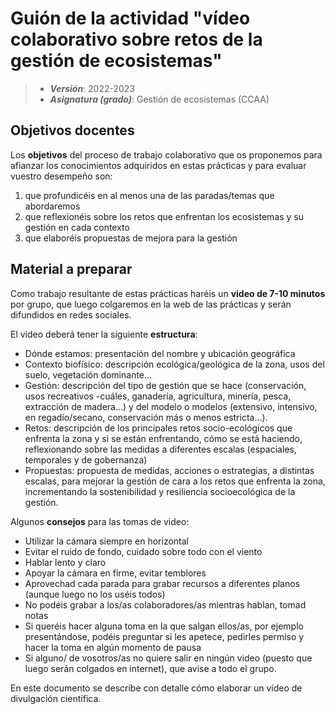 # Guión de la actividad "vídeo colaborativo sobre retos de la gestión de ecosistemas"


> + **_Versión_**: 2022-2023
> + **_Asignatura (grado)_**: Gestión de ecosistemas (CCAA)


## Objetivos docentes
Los **objetivos** del proceso de trabajo colaborativo que os proponemos para afianzar los conocimientos adquiridos en estas prácticas y para evaluar vuestro desempeño son:

1. que profundicéis en al menos una de las paradas/temas que abordaremos
2. que reflexionéis sobre los retos que enfrentan los ecosistemas y su gestión en cada contexto
3. que elaboréis propuestas de mejora para la gestión

## Material a preparar

Como trabajo resultante de estas prácticas haréis un **video de 7-10 minutos** por grupo, que luego colgaremos en la web de las prácticas y serán difundidos en redes sociales.



El video deberá tener la siguiente **estructura**:

- Dónde estamos: presentación del nombre y ubicación geográfica
- Contexto biofísico: descripción ecológica/geológica de la zona, usos del suelo, vegetación dominante…
- Gestión: descripción del tipo de gestión que se hace (conservación, usos recreativos -cuáles, ganadería, agricultura, minería, pesca, extracción de madera…) y del modelo o modelos (extensivo, intensivo, en regadío/secano, conservación más o menos estricta…).
- Retos: descripción de los principales retos socio-ecológicos que enfrenta la zona y si se están enfrentando, cómo se está haciendo, reflexionando sobre las medidas a diferentes escalas (espaciales, temporales y de gobernanza)
- Propuestas: propuesta de medidas, acciones o estrategias, a distintas escalas, para mejorar la gestión de cara a los retos que enfrenta la zona, incrementando la sostenibilidad y resiliencia socioecológica de la gestión. 



Algunos **consejos** para las tomas de video:

- Utilizar la cámara siempre en horizontal
- Evitar el ruido de fondo, cuidado sobre todo con el viento
- Hablar lento y claro
- Apoyar la cámara en firme, evitar temblores
- Aprovechad cada parada para grabar recursos a diferentes planos (aunque luego no los uséis todos)
- No podéis grabar a los/as colaboradores/as mientras hablan, tomad notas 
- Si queréis hacer alguna toma en la que salgan ellos/as, por ejemplo presentándose, podéis preguntar si les apetece, pedirles permiso y hacer la toma en algún momento de pausa 
- Si alguno/ de vosotros/as no quiere salir en ningún video (puesto que luego serán colgados en internet), que avise a todo el grupo.

En este documento se describe con detalle cómo elaborar un vídeo de divulgación científica. 

